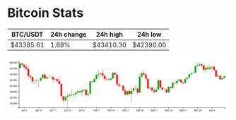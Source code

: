 # Bitcoin Stats

BTC/USDT|24h change|24h high|24h low|
|---|---|---|---|
|$43385.61|1.89%|$43410.30|$42390.00|

<img src="./chart.svg">
